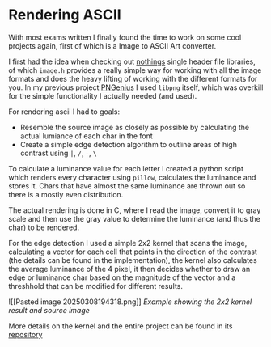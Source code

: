 # Rendering ASCII
With most exams written I finally found the time to work on some cool projects again, first of which is a Image to ASCII Art converter. 

I first had the idea when checking out [nothings](https://github.com/nothings/stb) single header file libraries, of which `image.h` provides a really simple way for working with all the image formats and does the heavy lifting of working with the different formats for you. 
In my previous project [PNGenius](https://github.com/nailuj05/PNGenius) I used `libpng` itself, which was overkill for the simple functionality I actually needed (and used).

For rendering ascii I had to goals:
- Resemble the source image as closely as possible by calculating the actual lumiance of each char in the font
- Create a simple edge detection algorithm to outline areas of high contrast using `|`, `/`¸ `-`, `\`

To calculate a luminance value for each letter I created a python script which renders every character using `pillow`, calculates the luminance and stores it. Chars that have almost the same luminance are thrown out so there is a mostly even distribution. 

The actual rendering is done in C, where I read the image, convert it to gray scale and then use the gray value to determine the luminance (and thus the char) to be rendered. 

For the edge detection I used a simple 2x2 kernel that scans the image, calculating a vector for each cell that points in the direction of the contrast (the details can be found in the implementation), the kernel also calculates the average luminance of the 4 pixel, it then decides whether to draw an edge or luminance char based on the magnitude of the vector and a threshhold that can be modified for different results. 

![[Pasted image 20250308194318.png]]
*Example showing the 2x2 kernel result and source image*

More details on the kernel and the entire project can be found in its [repository](https://github.com/nailuj05/asciirendering)
